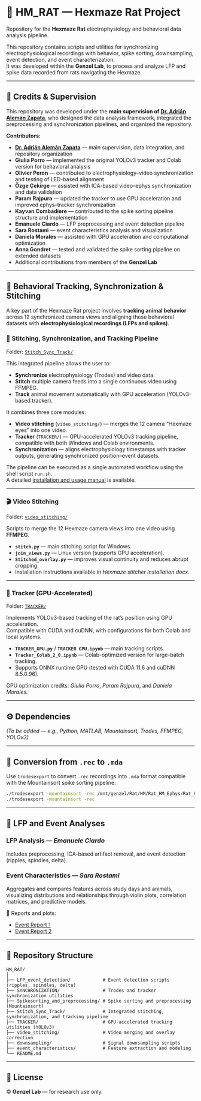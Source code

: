 # 🧠 HM_RAT — Hexmaze Rat Project  
Repository for the **Hexmaze Rat** electrophysiology and behavioral data analysis pipeline.

This repository contains scripts and utilities for synchronizing electrophysiological recordings with behavior, spike sorting, downsampling, event detection, and event characterization.  
It was developed within the **Genzel Lab**, to process and analyze LFP and spike data recorded from rats navigating the Hexmaze.

---

## 👥 Credits & Supervision

This repository was developed under the **main supervision of [Dr. Adrián Alemán Zapata](https://github.com/Aleman-Z)**, who designed the data analysis framework, integrated the preprocessing and synchronization pipelines, and organized the repository.

**Contributors:**
- **[Dr. Adrián Alemán Zapata](https://github.com/Aleman-Z)** — main supervision, data integration, and repository organization  
- **Giulia Porro** — implemented the original YOLOv3 tracker and Colab version for behavioral analysis
- **Olivier Peron** — contributed to electrophysiology–video synchronization and testing of LED-based alignment
- **Özge Çekirge** — assisted with ICA-based video–ephys synchronization and data validation  
- **Param Rajpura** — updated the tracker to use GPU acceleration and improved ephys–tracker synchronization  
- **Kayvan Combadiere** — contributed to the spike sorting pipeline structure and implementation   
- **Emanuele Ciardo** — LFP preprocessing and event detection pipeline  
- **Sara Rostami** — event characteristics analysis and visualization  
- **Daniela Morales** — assisted with GPU acceleration and computational optimization  
- **Anna Gondret** — tested and validated the spike sorting pipeline on extended datasets  
- Additional contributions from members of the **Genzel Lab**

---

## 🎥 Behavioral Tracking, Synchronization & Stitching

A key part of the Hexmaze Rat project involves **tracking animal behavior** across 12 synchronized camera views and aligning these behavioral datasets with **electrophysiological recordings (LFPs and spikes)**.

### 🧩 Stitching, Synchronization, and Tracking Pipeline
Folder: [`Stitch_Sync_Track/`](./Stitch_Sync_Track)

This integrated pipeline allows the user to:
- **Synchronize** electrophysiology (Trodes) and video data.  
- **Stitch** multiple camera feeds into a single continuous video using FFMPEG.  
- **Track** animal movement automatically with GPU acceleration (YOLOv3-based tracker).  

It combines three core modules:
- **Video stitching** (`video_stitching/`) — merges the 12 camera “Hexmaze eyes” into one video.  
- **Tracker** (`TRACKER/`) — GPU-accelerated YOLOv3 tracking pipeline, compatible with both Windows and Colab environments.  
- **Synchronization** — aligns electrophysiology timestamps with tracker outputs, generating synchronized position–event datasets.

The pipeline can be executed as a single automated workflow using the shell script `run.sh`.  
A detailed [installation and usage manual](https://www.dropbox.com/scl/fi/wwph1cjct5o0m6cffelm3/Installation-and-Usage-Manual-for-HM-Stitch-Sync-Track.docx?rlkey=drsd7q3debt064n3khcz4tlji&st=nrk9zwt2&dl=0) is available.

---

### 🎬 Video Stitching
Folder: [`video_stitching/`](./video_stitching)

Scripts to merge the 12 Hexmaze camera views into one video using **FFMPEG**.

- **`stitch.py`** — main stitching script for Windows.  
- **`join_views.py`** — Linux version (supports GPU acceleration).  
- **`Stitched_overlay.py`** — improves visual continuity and reduces abrupt cropping.  
- Installation instructions available in *Hexmaze stitcher installation.docx*.

---

### 🧭 Tracker (GPU-Accelerated)
Folder: [`TRACKER/`](./TRACKER)

Implements YOLOv3-based tracking of the rat’s position using GPU acceleration.  
Compatible with CUDA and cuDNN, with configurations for both Colab and local systems.

- **`TRACKER_GPU.py`** / **`TRACKER GPU.ipynb`** — main tracking scripts.  
- **`Tracker_Colab_2_0.ipynb`** — Colab-optimized version for large-batch tracking.  
- Supports ONNX runtime GPU (tested with CUDA 11.6 and cuDNN 8.5.0.96).  

GPU optimization credits: *Giulia Porro*, *Param Rajpura*, and *Daniela Morales.*

---

## ⚙️ Dependencies  
*(To be added — e.g., Python, MATLAB, Mountainsort, Trodes, FFMPEG, YOLOv3)*

---

## 🔄 Conversion from `.rec` to `.mda`

Use `trodesexport` to convert `.rec` recordings into `.mda` format compatible with the Mountainsort spike sorting pipeline:

```bash
./trodesexport -mountainsort -rec /mnt/genzel/Rat/HM/Rat_HM_Ephys/Rat_HM_Ephys_Rat5_406576/Rat_HM_Ephys_Rat5_406576_20210614/Rat_Hm_Ephys_Rat5_406576_20210614_presleep/Rat_Hm_Ephys_Rat5_406576_20210614_presleep.rec -sortingmode 1
./trodesexport -mountainsort -rec
```

---

## 🧠 LFP and Event Analyses

### LFP Analysis — *Emanuele Ciardo*  
Includes preprocessing, ICA-based artifact removal, and event detection (ripples, spindles, delta).

### Event Characteristics — *Sara Rostami*  
Aggregates and compares features across study days and animals, visualizing distributions and relationships through violin plots, correlation matrices, and predictive models.

📄 Reports and plots:
- [Event Report 1](https://docs.google.com/document/d/1gvLbRoj9SJaflvzC6W12gw_GmWY8hxWR6e2fygoqZa0/edit#)  
- [Event Report 2](https://docs.google.com/document/d/1oe6Gip6X3RxoDDiwbFWX5XeOop_DhHowTUK5JEEMFok/edit#heading=h.2gazcsgmxkub)

---

## 📂 Repository Structure
```
HM_RAT/
│
├── LFP_event_detection/            # Event detection scripts (ripples, spindles, delta)
├── SYNCHRONIZATION/                # Trodes and tracker synchronization utilities
├── Spikesorting_and_preprocessing/ # Spike sorting and preprocessing (Mountainsort)
├── Stitch_Sync_Track/              # Integrated stitching, synchronization, and tracking pipeline
├── TRACKER/                        # GPU-accelerated tracking utilities (YOLOv3)
├── video_stitching/                # Video merging and overlay correction
├── downsampling/                   # Signal downsampling scripts
├── event_characteristics/          # Feature extraction and modeling
└── README.md
```

---

## 🧾 License  
© **Genzel Lab** — for research use only.  
